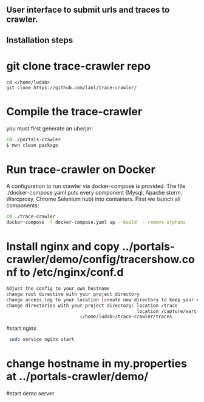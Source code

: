 ## User interface to submit urls and traces to crawler.
## Installation steps
# git clone trace-crawler repo
```
cd </home/ludab>
git clone https://github.com/lanl/trace-crawler/
```
# Compile the trace-crawler

 you must first generate an uberjar:

``` sh
cd ./portals-crawler
$ mvn clean package
```  
# Run trace-crawler  on Docker
A configuration to run crawler via docker-compose is provided. 
The file ./docker-compose.yaml puts every component (Mysql, Apache storm, Warcproxy, Chrome Selenium hub) into  containers.
First we launch all components:

``` sh
cd ./trace-crawler
docker-compose -f docker-compose.yaml up --build  --remove-orphans
```
# Install nginx and copy ../portals-crawler/demo/config/tracershow.conf to /etc/nginx/conf.d
``` sh
Adjust the config to your own hostname
change root directive with your project directory
change access_log to your location (create new directory to keep your nginx logs) 
change directories with your project directory: location /trace 
                                                location /capture/warc 
                           </home/ludab>/trace-crawler/traces
```
#start nginx
``` sh
 sudo service nginx start
```
# change hostname in my.properties at ../portals-crawler/demo/
#start demo server



 
